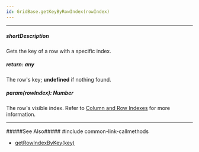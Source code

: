 ```yaml
---
id: GridBase.getKeyByRowIndex(rowIndex)
---
```

---
##### shortDescription
Gets the key of a row with a specific index.

##### return: any
The row's key; **undefined** if nothing found.

##### param(rowIndex): Number
The row's visible index. Refer to [Column and Row Indexes](/Documentation/Guide/Widgets/{WidgetName}/Columns/Column_and_Row_Indexes/) for more information.

---
#####See Also#####
#include common-link-callmethods
- [getRowIndexByKey(key)]({basewidgetpath}/Methods/#getRowIndexByKeykey)